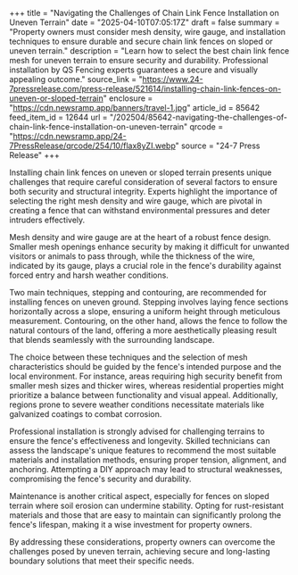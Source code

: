 +++
title = "Navigating the Challenges of Chain Link Fence Installation on Uneven Terrain"
date = "2025-04-10T07:05:17Z"
draft = false
summary = "Property owners must consider mesh density, wire gauge, and installation techniques to ensure durable and secure chain link fences on sloped or uneven terrain."
description = "Learn how to select the best chain link fence mesh for uneven terrain to ensure security and durability. Professional installation by QS Fencing experts guarantees a secure and visually appealing outcome."
source_link = "https://www.24-7pressrelease.com/press-release/521614/installing-chain-link-fences-on-uneven-or-sloped-terrain"
enclosure = "https://cdn.newsramp.app/banners/travel-1.jpg"
article_id = 85642
feed_item_id = 12644
url = "/202504/85642-navigating-the-challenges-of-chain-link-fence-installation-on-uneven-terrain"
qrcode = "https://cdn.newsramp.app/24-7PressRelease/qrcode/254/10/flax8yZI.webp"
source = "24-7 Press Release"
+++

<p>Installing chain link fences on uneven or sloped terrain presents unique challenges that require careful consideration of several factors to ensure both security and structural integrity. Experts highlight the importance of selecting the right mesh density and wire gauge, which are pivotal in creating a fence that can withstand environmental pressures and deter intruders effectively.</p><p>Mesh density and wire gauge are at the heart of a robust fence design. Smaller mesh openings enhance security by making it difficult for unwanted visitors or animals to pass through, while the thickness of the wire, indicated by its gauge, plays a crucial role in the fence's durability against forced entry and harsh weather conditions.</p><p>Two main techniques, stepping and contouring, are recommended for installing fences on uneven ground. Stepping involves laying fence sections horizontally across a slope, ensuring a uniform height through meticulous measurement. Contouring, on the other hand, allows the fence to follow the natural contours of the land, offering a more aesthetically pleasing result that blends seamlessly with the surrounding landscape.</p><p>The choice between these techniques and the selection of mesh characteristics should be guided by the fence's intended purpose and the local environment. For instance, areas requiring high security benefit from smaller mesh sizes and thicker wires, whereas residential properties might prioritize a balance between functionality and visual appeal. Additionally, regions prone to severe weather conditions necessitate materials like galvanized coatings to combat corrosion.</p><p>Professional installation is strongly advised for challenging terrains to ensure the fence's effectiveness and longevity. Skilled technicians can assess the landscape's unique features to recommend the most suitable materials and installation methods, ensuring proper tension, alignment, and anchoring. Attempting a DIY approach may lead to structural weaknesses, compromising the fence's security and durability.</p><p>Maintenance is another critical aspect, especially for fences on sloped terrain where soil erosion can undermine stability. Opting for rust-resistant materials and those that are easy to maintain can significantly prolong the fence's lifespan, making it a wise investment for property owners.</p><p>By addressing these considerations, property owners can overcome the challenges posed by uneven terrain, achieving secure and long-lasting boundary solutions that meet their specific needs.</p>